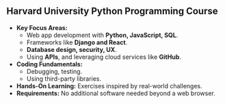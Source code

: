 ## Harvard University Python Programming Course

- **Key Focus Areas:**
  - Web app development with **Python, JavaScript, SQL**.
  - Frameworks like **Django and React**.
  - **Database design, security, UX**.
  - Using **APIs**, and leveraging cloud services like **GitHub**.
- **Coding Fundamentals:**
  - Debugging, testing.
  - Using third-party libraries.
- **Hands-On Learning:** Exercises inspired by real-world challenges.
- **Requirements:** No additional software needed beyond a web browser.
